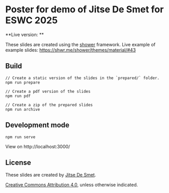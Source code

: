 # Poster for demo of Jitse De Smet for ESWC 2025

**Live version: **

These slides are created using the [shower](https://github.com/shower/shower) framework.
Live example of example slides: https://shwr.me/shower/themes/material/#43

## Build

```
// Create a static version of the slides in the `prepared/` folder.
npm run prepare

// Create a pdf version of the slides
npm run pdf

// Create a zip of the prepared slides
npm run archive
```

## Development mode

```
npm run serve
```

View on http://localhost:3000/

## License

These slides are created by [Jitse De Smet](https://jitsedesmet.be/).

[Creative Commons Attribution 4.0](https://creativecommons.org/licenses/by/4.0/), unless otherwise indicated.
